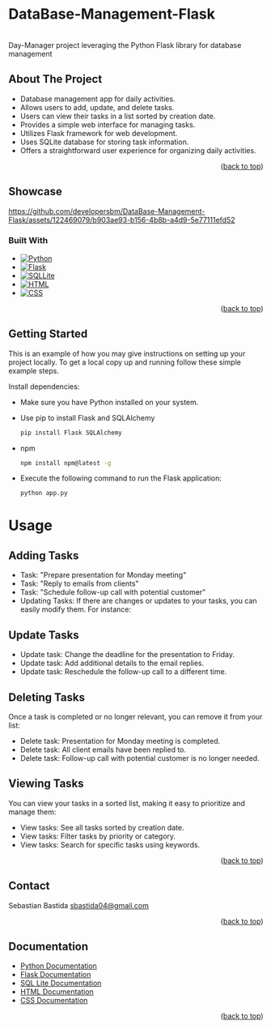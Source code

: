 # DataBase-Management-Flask
<!-- PROJECT LOGO -->
<br />
Day-Manager project leveraging the Python Flask library for database management    <br />

<!-- ABOUT THE PROJECT -->
## About The Project
- Database management app for daily activities.
- Allows users to add, update, and delete tasks.
- Users can view their tasks in a list sorted by creation date.
- Provides a simple web interface for managing tasks.
- Utilizes Flask framework for web development.
- Uses SQLite database for storing task information.
- Offers a straightforward user experience for organizing daily activities.

<p align="right">(<a href="#readme-top">back to top</a>)</p>

## Showcase

https://github.com/developersbm/DataBase-Management-Flask/assets/122469079/b903ae93-b156-4b8b-a4d9-5e77111efd52

### Built With

* [![Python][Python.com]][Python-url]
* [![Flask][Flask.com]][Flask-url]
* [![SQLLite][SQLLite.com]][SQLLite-url]
* [![HTML][HTML.com]][HTML-url]
* [![CSS][CSS.com]][CSS-url]

<p align="right">(<a href="#readme-top">back to top</a>)</p>



<!-- GETTING STARTED -->
## Getting Started

This is an example of how you may give instructions on setting up your project locally.
To get a local copy up and running follow these simple example steps.

Install dependencies:

- Make sure you have Python installed on your system.
* Use pip to install Flask and SQLAlchemy
  ```sh
  pip install Flask SQLAlchemy
  ```
* npm
  ```sh
  npm install npm@latest -g
  ```
* Execute the following command to run the Flask application:
  ```sh
  python app.py
  ```

<!-- USAGE EXAMPLES -->
# Usage

## Adding Tasks 
- Task: "Prepare presentation for Monday meeting"
- Task: "Reply to emails from clients"
- Task: "Schedule follow-up call with potential customer"
- Updating Tasks: If there are changes or updates to your tasks, you can easily modify     them. For instance:
## Update Tasks
- Update task: Change the deadline for the presentation to Friday.
- Update task: Add additional details to the email replies.
- Update task: Reschedule the follow-up call to a different time.
## Deleting Tasks
Once a task is completed or no longer relevant, you can remove it from your list:
- Delete task: Presentation for Monday meeting is completed.
- Delete task: All client emails have been replied to.
- Delete task: Follow-up call with potential customer is no longer needed.

## Viewing Tasks
You can view your tasks in a sorted list, making it easy to prioritize and manage them:

- View tasks: See all tasks sorted by creation date.
- View tasks: Filter tasks by priority or category.
- View tasks: Search for specific tasks using keywords.

<p align="right">(<a href="#readme-top">back to top</a>)</p>

<!-- CONTACT -->
## Contact

Sebastian Bastida
sbastida04@gmail.com

<p align="right">(<a href="#readme-top">back to top</a>)</p>



<!-- ACKNOWLEDGMENTS -->
## Documentation

* [Python Documentation](https://docs.python.org/3/)
* [Flask Documentation](https://flask.palletsprojects.com/en/3.0.x/)
* [SQL Lite Documentation](https://www.sqlite.org/docs.html)
* [HTML Documentation](https://developer.mozilla.org/en-US/docs/Web/HTML)
* [CSS Documentation](https://developer.mozilla.org/enUS/docs/Web/CSS)

<p align="right">(<a href="#readme-top">back to top</a>)</p>



<!-- MARKDOWN LINKS & IMAGES -->
[Python.com]:https://img.shields.io/badge/Python-blue?logo=python&logoColor=white&style=flat-square
[Python-url]: https://www.python.org/
[Flask.com]: https://img.shields.io/badge/FLASK-green?logo=flask&style=flat-square
[Flask-url]: https://flask.palletsprojects.com/en/3.0.x/
[SQLLite.com]: https://img.shields.io/badge/SQLite-blue?logo=sqlite&style=flat-square
[SQLLite-url]: https://www.sqlite.org/
[HTML.com]: https://img.shields.io/badge/HTML-orange?logo=html5&style=flat-square
[HTML-url]: https://developer.mozilla.org/en-US/docs/Web/HTML
[CSS.com]: https://img.shields.io/badge/CSS-blue?logo=css3&style=flat-square
[CSS-url]: https://developer.mozilla.org/en-US/docs/Web/CSS

